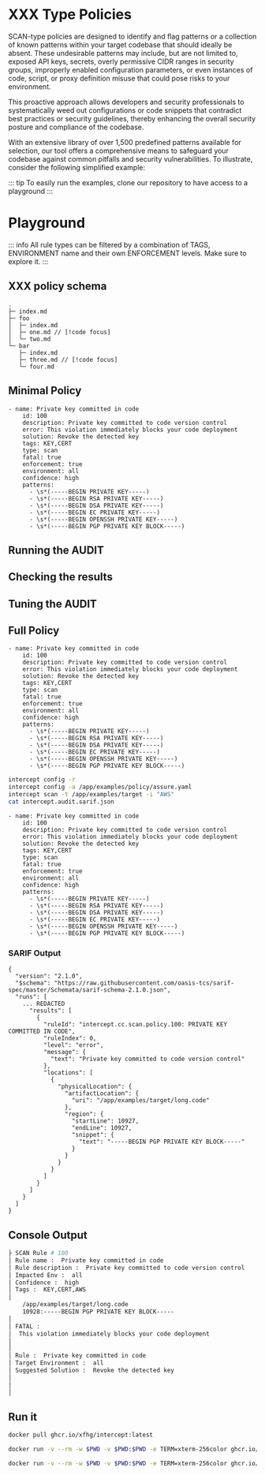 # XXX Type Policies

SCAN-type policies are designed to identify and flag patterns or a collection of known patterns within your target codebase that should ideally be absent. These undesirable patterns may include, but are not limited to, exposed API keys, secrets, overly permissive CIDR ranges in security groups, improperly enabled configuration parameters, or even instances of code, script, or proxy definition misuse that could pose risks to your environment.

This proactive approach allows developers and security professionals to systematically weed out configurations or code snippets that contradict best practices or security guidelines, thereby enhancing the overall security posture and compliance of the codebase.

With an extensive library of over 1,500 predefined patterns available for selection, our tool offers a comprehensive means to safeguard your codebase against common pitfalls and security vulnerabilities. To illustrate, consider the following simplified example:



::: tip
To easily run the examples, clone our repository to have access to a playground
:::



# Playground


::: info
All rule types can be filtered by a combination of TAGS, ENVIRONMENT name and their own ENFORCEMENT levels. Make sure to explore it.
:::

## XXX policy schema

```yaml{7,12-18}
.
├─ index.md
├─ foo
│  ├─ index.md
│  ├─ one.md // [!code focus]
│  └─ two.md
└─ bar
   ├─ index.md
   ├─ three.md // [!code focus]
   └─ four.md

```

## Minimal Policy
```yaml{7,12-18}
- name: Private key committed in code
    id: 100
    description: Private key committed to code version control
    error: This violation immediately blocks your code deployment
    solution: Revoke the detected key
    tags: KEY,CERT
    type: scan
    fatal: true
    enforcement: true
    environment: all
    confidence: high
    patterns:
      - \s*(-----BEGIN PRIVATE KEY-----)
      - \s*(-----BEGIN RSA PRIVATE KEY-----)
      - \s*(-----BEGIN DSA PRIVATE KEY-----)
      - \s*(-----BEGIN EC PRIVATE KEY-----)
      - \s*(-----BEGIN OPENSSH PRIVATE KEY-----)
      - \s*(-----BEGIN PGP PRIVATE KEY BLOCK-----)

```

## Running the AUDIT

## Checking the results

## Tuning the AUDIT


## Full Policy
```yaml{7,12-18}
- name: Private key committed in code
    id: 100
    description: Private key committed to code version control
    error: This violation immediately blocks your code deployment
    solution: Revoke the detected key
    tags: KEY,CERT
    type: scan
    fatal: true
    enforcement: true
    environment: all
    confidence: high
    patterns:
      - \s*(-----BEGIN PRIVATE KEY-----)
      - \s*(-----BEGIN RSA PRIVATE KEY-----)
      - \s*(-----BEGIN DSA PRIVATE KEY-----)
      - \s*(-----BEGIN EC PRIVATE KEY-----)
      - \s*(-----BEGIN OPENSSH PRIVATE KEY-----)
      - \s*(-----BEGIN PGP PRIVATE KEY BLOCK-----)

```



```sh
intercept config -r 
intercept config -a /app/examples/policy/assure.yaml
intercept scan -t /app/examples/target -i "AWS"
cat intercept.audit.sarif.json
```






```yaml{7,12-18}
- name: Private key committed in code
    id: 100
    description: Private key committed to code version control
    error: This violation immediately blocks your code deployment
    solution: Revoke the detected key
    tags: KEY,CERT
    type: scan
    fatal: true
    enforcement: true
    environment: all
    confidence: high
    patterns:
      - \s*(-----BEGIN PRIVATE KEY-----)
      - \s*(-----BEGIN RSA PRIVATE KEY-----)
      - \s*(-----BEGIN DSA PRIVATE KEY-----)
      - \s*(-----BEGIN EC PRIVATE KEY-----)
      - \s*(-----BEGIN OPENSSH PRIVATE KEY-----)
      - \s*(-----BEGIN PGP PRIVATE KEY BLOCK-----)

```



### SARIF Output

```json{8,21,22}
{
  "version": "2.1.0",
  "$schema": "https://raw.githubusercontent.com/oasis-tcs/sarif-spec/master/Schemata/sarif-schema-2.1.0.json",
  "runs": [
    ... REDACTED
      "results": [
        {
          "ruleId": "intercept.cc.scan.policy.100: PRIVATE KEY COMMITTED IN CODE",
          "ruleIndex": 0,
          "level": "error",
          "message": {
            "text": "Private key committed to code version control"
          },
          "locations": [
            {
              "physicalLocation": {
                "artifactLocation": {
                  "uri": "/app/examples/target/long.code"
                },
                "region": {
                  "startLine": 10927,
                  "endLine": 10927,
                  "snippet": {
                    "text": "-----BEGIN PGP PRIVATE KEY BLOCK-----"
                  }
                }
              }
            }
          ]
        }
      ]
    }
  ]
}
```

## Console Output

```sh
├ SCAN Rule # 100
│ Rule name :  Private key committed in code
│ Rule description :  Private key committed to code version control
│ Impacted Env :  all
│ Confidence :  high
│ Tags :  KEY,CERT,AWS
│ 
    /app/examples/target/long.code
    10928:-----BEGIN PGP PRIVATE KEY BLOCK-----
│
│ FATAL : 
│  This violation immediately blocks your code deployment
│
│
│ Rule :  Private key committed in code
│ Target Environment :  all
│ Suggested Solution :  Revoke the detected key
│
│ 
│ 

```


## Run it

```sh
docker pull ghcr.io/xfhg/intercept:latest

docker run -v --rm -w $PWD -v $PWD:$PWD -e TERM=xterm-256color ghcr.io/xfhg/intercept intercept config -a examples/policy/assure.yaml

docker run -v --rm -w $PWD -v $PWD:$PWD -e TERM=xterm-256color ghcr.io/xfhg/intercept intercept scan -t examples/target
```